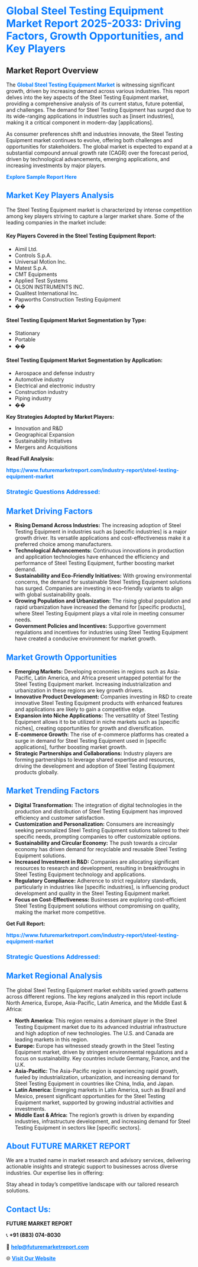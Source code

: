 <h1 style="color: #007BFF;">Global Steel Testing Equipment Market Report 2025-2033: Driving Factors, Growth Opportunities, and Key Players</h1>

<section id="overview">
<h2>Market Report Overview</h2>
<p>The <a href="https://www.futuremarketreport.com/industry-report/steel-testing-equipment-market" style="color: #007BFF; text-decoration: none;"><strong>Global Steel Testing Equipment Market</strong></a> is witnessing significant growth, driven by increasing demand across various industries. This report delves into the key aspects of the Steel Testing Equipment market, providing a comprehensive analysis of its current status, future potential, and challenges. The demand for Steel Testing Equipment has surged due to its wide-ranging applications in industries such as [insert industries], making it a critical component in modern-day [applications].</p>
<p>As consumer preferences shift and industries innovate, the Steel Testing Equipment market continues to evolve, offering both challenges and opportunities for stakeholders. The global market is expected to expand at a substantial compound annual growth rate (CAGR) over the forecast period, driven by technological advancements, emerging applications, and increasing investments by major players.</p>
</section>

<section id="overview">
<p><a href="https://www.futuremarketreport.com/request-sample/reportId=118115" style="color: #007BFF; text-decoration: none;"><strong>Explore Sample Report Here</strong></a></p>
</section>

<section id="key-players">
<h2 style="color: #007BFF;">Market Key Players Analysis</h2>
<p>The Steel Testing Equipment market is characterized by intense competition among key players striving to capture a larger market share. Some of the leading companies in the market include:</p>
<h4>Key Players Covered in the Steel Testing Equipment Report:</h4>
<ul><li>Aimil Ltd.</li><li>Controls S.p.A.</li><li>Universal Motion Inc.</li><li>Matest S.p.A.</li><li>CMT Equipments</li><li>Applied Test Systems</li><li>OLSON INSTRUMENTS INC.</li><li>Qualitest International Inc.</li><li>Papworths Construction Testing Equipment</li><li>��</li></ul>
<h4>Steel Testing Equipment Market Segmentation by Type:</h4>
<ul><li>Stationary</li><li>Portable</li><li>��</li></ul>

<h4>Steel Testing Equipment Market Segmentation by Application:</h4>
<ul><li>Aerospace and defense industry</li><li>Automotive industry</li><li>Electrical and electronic industry</li><li>Construction industry</li><li>Piping industry</li><li>��</li></ul>
<p><strong>Key Strategies Adopted by Market Players:</strong></p>
<ul>
<li>Innovation and R&D</li>
<li>Geographical Expansion</li>
<li>Sustainability Initiatives</li>
<li>Mergers and Acquisitions</li>
</ul>
</section>

<section>
<p><strong>Read Full Analysis: </strong></p><a href="https://www.futuremarketreport.com/industry-report/steel-testing-equipment-market" style="color: #007BFF; text-decoration: none;"><strong>https://www.futuremarketreport.com/industry-report/steel-testing-equipment-market</strong></a>
<h3 style="color: #007BFF;">Strategic Questions Addressed:</h3>
</section>

<section id="driving-factors">
<h2 style="color: #007BFF;">Market Driving Factors</h2>
<ul>
<li><strong>Rising Demand Across Industries:</strong> The increasing adoption of Steel Testing Equipment in industries such as [specific industries] is a major growth driver. Its versatile applications and cost-effectiveness make it a preferred choice among manufacturers.</li>
<li><strong>Technological Advancements:</strong> Continuous innovations in production and application technologies have enhanced the efficiency and performance of Steel Testing Equipment, further boosting market demand.</li>
<li><strong>Sustainability and Eco-Friendly Initiatives:</strong> With growing environmental concerns, the demand for sustainable Steel Testing Equipment solutions has surged. Companies are investing in eco-friendly variants to align with global sustainability goals.</li>
<li><strong>Growing Population and Urbanization:</strong> The rising global population and rapid urbanization have increased the demand for [specific products], where Steel Testing Equipment plays a vital role in meeting consumer needs.</li>
<li><strong>Government Policies and Incentives:</strong> Supportive government regulations and incentives for industries using Steel Testing Equipment have created a conducive environment for market growth.</li>
</ul>
</section>

<section id="growth-opportunities">
<h2 style="color: #007BFF;">Market Growth Opportunities</h2>
<ul>
<li><strong>Emerging Markets:</strong> Developing economies in regions such as Asia-Pacific, Latin America, and Africa present untapped potential for the Steel Testing Equipment market. Increasing industrialization and urbanization in these regions are key growth drivers.</li>
<li><strong>Innovative Product Development:</strong> Companies investing in R&D to create innovative Steel Testing Equipment products with enhanced features and applications are likely to gain a competitive edge.</li>
<li><strong>Expansion into Niche Applications:</strong> The versatility of Steel Testing Equipment allows it to be utilized in niche markets such as [specific niches], creating opportunities for growth and diversification.</li>
<li><strong>E-commerce Growth:</strong> The rise of e-commerce platforms has created a surge in demand for Steel Testing Equipment used in [specific applications], further boosting market growth.</li>
<li><strong>Strategic Partnerships and Collaborations:</strong> Industry players are forming partnerships to leverage shared expertise and resources, driving the development and adoption of Steel Testing Equipment products globally.</li>
</ul>
</section>

<section id="trending-factors">
<h2 style="color: #007BFF;">Market Trending Factors</h2>
<ul>
<li><strong>Digital Transformation:</strong> The integration of digital technologies in the production and distribution of Steel Testing Equipment has improved efficiency and customer satisfaction.</li>
<li><strong>Customization and Personalization:</strong> Consumers are increasingly seeking personalized Steel Testing Equipment solutions tailored to their specific needs, prompting companies to offer customizable options.</li>
<li><strong>Sustainability and Circular Economy:</strong> The push towards a circular economy has driven demand for recyclable and reusable Steel Testing Equipment solutions.</li>
<li><strong>Increased Investment in R&D:</strong> Companies are allocating significant resources to research and development, resulting in breakthroughs in Steel Testing Equipment technology and applications.</li>
<li><strong>Regulatory Compliance:</strong> Adherence to strict regulatory standards, particularly in industries like [specific industries], is influencing product development and quality in the Steel Testing Equipment market.</li>
<li><strong>Focus on Cost-Effectiveness:</strong> Businesses are exploring cost-efficient Steel Testing Equipment solutions without compromising on quality, making the market more competitive.</li>
</ul>
</section>

<section>
<p><strong>Get Full Report: </strong></p><a href="https://www.futuremarketreport.com/industry-report/steel-testing-equipment-market" style="color: #007BFF; text-decoration: none;"><strong>https://www.futuremarketreport.com/industry-report/steel-testing-equipment-market</strong></a>
<h3 style="color: #007BFF;">Strategic Questions Addressed:</h3>
</section>


<section id="regional-analysis">
<h2 style="color: #007BFF;">Market Regional Analysis</h2>
<p>The global Steel Testing Equipment market exhibits varied growth patterns across different regions. The key regions analyzed in this report include North America, Europe, Asia-Pacific, Latin America, and the Middle East & Africa:</p>
<ul>
<li><strong>North America:</strong> This region remains a dominant player in the Steel Testing Equipment market due to its advanced industrial infrastructure and high adoption of new technologies. The U.S. and Canada are leading markets in this region.</li>
<li><strong>Europe:</strong> Europe has witnessed steady growth in the Steel Testing Equipment market, driven by stringent environmental regulations and a focus on sustainability. Key countries include Germany, France, and the U.K.</li>
<li><strong>Asia-Pacific:</strong> The Asia-Pacific region is experiencing rapid growth, fueled by industrialization, urbanization, and increasing demand for Steel Testing Equipment in countries like China, India, and Japan.</li>
<li><strong>Latin America:</strong> Emerging markets in Latin America, such as Brazil and Mexico, present significant opportunities for the Steel Testing Equipment market, supported by growing industrial activities and investments.</li>
<li><strong>Middle East & Africa:</strong> The region’s growth is driven by expanding industries, infrastructure development, and increasing demand for Steel Testing Equipment in sectors like [specific sectors].</li>
</ul>
</section>

<footer>
<h2 style="color: #007BFF;">About FUTURE MARKET REPORT</h2>
<p>We are a trusted name in market research and advisory services, delivering actionable insights and strategic support to businesses across diverse industries. Our expertise lies in offering:</p>

<p>Stay ahead in today’s competitive landscape with our tailored research solutions.</p>

<h2 style="color: #007BFF;">Contact Us:</h2>
<p><strong>FUTURE MARKET REPORT</strong></p>
<p>📞 <strong>+91 (883) 074-8030</strong></p>
<p>📧 <strong><a href="mailto:help@futuremarketreport.com" style="color: #007BFF;">help@futuremarketreport.com</a></strong></p>
<p>🌐 <strong><a href="https://www.futuremarketreport.com/" style="color: #007BFF;">Visit Our Website</a></strong></p>
</footer>